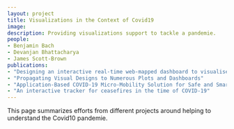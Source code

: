 ```yaml
---
layout: project
title: Visualizations in the Context of Covid19
image: 
description: Providing visualizations support to tackle a pandemie.
people:
- Benjamin Bach
- Devanjan Bhattacharya
- James Scott-Brown
publications: 
- "Designing an interactive real-time web-mapped dashboard to visualise conflict ceasefires data over COVID-19 infection rates: Facilities and the way ahead"
- "Propagating Visual Designs to Numerous Plots and Dashboards"
- "Application-Based COVID-19 Micro-Mobility Solution for Safe and Smart Navigation in Pandemics"
- "An interactive tracker for ceasefires in the time of COVID-19"
---
```


This page summarizes efforts from different projects around helping to understand the Covid10 pandemie.  

